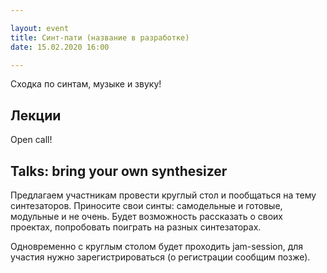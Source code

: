 ```yaml
---

layout: event
title: Синт-пати (название в разработке)
date: 15.02.2020 16:00

---
```


Сходка по синтам, музыке и звуку!

## Лекции

Open call!

## Talks: bring your own synthesizer

Предлагаем участникам провести круглый стол и пообщаться на тему синтезаторов. Приносите свои синты: самодельные и готовые, модульные и не очень. Будет возможность рассказать о своих проектах, попробовать поиграть на разных синтезаторах.

Одновременно с круглым столом будет проходить jam-session, для участия нужно зарегистрироваться (о регистрации сообщим позже).
